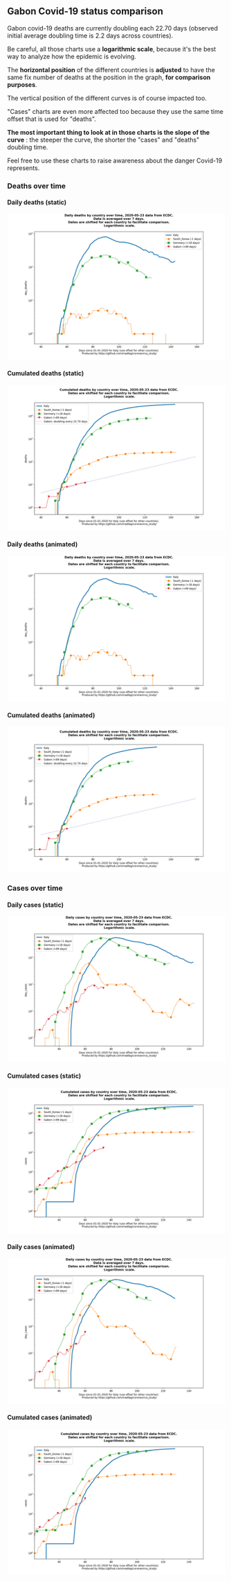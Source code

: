 ## Gabon Covid-19 status comparison 

Gabon covid-19 deaths are currently doubling each 22.70 days (observed initial average doubling time is 2.2 days across countries).



Be careful, all those charts use a **logarithmic scale**, because it's the best way to analyze how the epidemic is evolving.
 
The **horizontal position** of the different countries is **adjusted** to have the same fix number of deaths at the position in the graph, **for comparison purposes**.

The vertical position of the different curves is of course impacted too.

"Cases" charts are even more affected too because they use the same time offset that is used for "deaths".

**The most important thing to look at in those charts is the slope of the curve** : the steeper the curve, the shorter the "cases" and "deaths" doubling time.

Feel free to use these charts to raise awareness about the danger Covid-19 represents. 


 
### Deaths over time
 
#### Daily deaths (static)
![Gabon covid-19 daily deaths static chart](https://raw.githubusercontent.com/madlag/coronavirus_study/master/notebooks/graphs/2020-05-23/countries/Gabon/2020-05-23_Gabon_day_deaths.png "Gabon covid-19 day_deaths static chart")   
 
#### Cumulated deaths (static)
![Gabon covid-19 cumulated deaths static chart](https://raw.githubusercontent.com/madlag/coronavirus_study/master/notebooks/graphs/2020-05-23/countries/Gabon/2020-05-23_Gabon_deaths.png "Gabon covid-19 deaths static chart")   
 
#### Daily deaths (animated)
![Gabon covid-19 daily deaths animated chart](https://raw.githubusercontent.com/madlag/coronavirus_study/master/notebooks/graphs/2020-05-23/countries/Gabon/2020-05-23_Gabon_day_deaths.gif "Gabon covid-19 day_deaths animated chart")   
 
#### Cumulated deaths (animated)
![Gabon covid-19 cumulated deaths animated chart](https://raw.githubusercontent.com/madlag/coronavirus_study/master/notebooks/graphs/2020-05-23/countries/Gabon/2020-05-23_Gabon_deaths.gif "Gabon covid-19 deaths animated chart")   

 
### Cases over time
 
#### Daily cases (static)
![Gabon covid-19 daily cases static chart](https://raw.githubusercontent.com/madlag/coronavirus_study/master/notebooks/graphs/2020-05-23/countries/Gabon/2020-05-23_Gabon_day_cases.png "Gabon covid-19 day_cases static chart")   
 
#### Cumulated cases (static)
![Gabon covid-19 cumulated cases static chart](https://raw.githubusercontent.com/madlag/coronavirus_study/master/notebooks/graphs/2020-05-23/countries/Gabon/2020-05-23_Gabon_cases.png "Gabon covid-19 cases static chart")   
 
#### Daily cases (animated)
![Gabon covid-19 daily cases animated chart](https://raw.githubusercontent.com/madlag/coronavirus_study/master/notebooks/graphs/2020-05-23/countries/Gabon/2020-05-23_Gabon_day_cases.gif "Gabon covid-19 day_cases animated chart")   
 
#### Cumulated cases (animated)
![Gabon covid-19 cumulated cases animated chart](https://raw.githubusercontent.com/madlag/coronavirus_study/master/notebooks/graphs/2020-05-23/countries/Gabon/2020-05-23_Gabon_cases.gif "Gabon covid-19 cases animated chart")   

